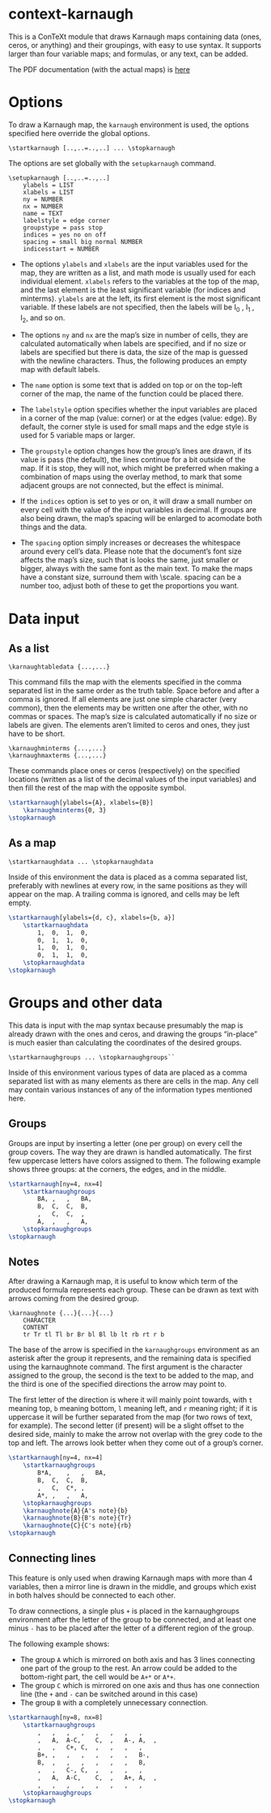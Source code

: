 # context-karnaugh

This is a ConTeXt module that draws Karnaugh maps containing data (ones, ceros, or anything) and their groupings, with easy to use syntax. It supports larger than four variable maps; and formulas, or any text, can be added.

The PDF documentation (with the actual maps) is [here](https://github.com/VicSanRoPe/context-karnaugh/doc/context/third/karnaugh/karnaugh-docs.pdf)

Options
======

To draw a Karnaugh map, the `karnaugh` environment is used, the options specified here
override the global options.
```
\startkarnaugh [..,..=..,..] ... \stopkarnaugh
```

The options are set globally with the `setupkarnaugh` command.
```
\setupkarnaugh [..,..=..,..]
	ylabels = LIST
	xlabels = LIST
	ny = NUMBER
	nx = NUMBER
	name = TEXT
	labelstyle = edge corner
	groupstype = pass stop
	indices = yes no on off
	spacing = small big normal NUMBER
	indicesstart = NUMBER
```


* The options `ylabels` and `xlabels` are the input variables used for the map, they are written as a list, and math mode is usually used for each individual element. `xlabels` refers to the variables at the top of the map, and the last element is the least significant variable (for indices and minterms). `ylabels` are at the left, its first element is the most significant variable. If these labels are not specified, then the labels will be I<sub>0</sub> , I<sub>1</sub> , I<sub>2</sub>, and so on.

* The options `ny` and `nx` are the map’s size in number of cells, they are calculated automatically when labels are specified, and if no size or labels are specified but there is data, the size of the map is guessed with the newline characters. Thus, the following produces an empty map with default labels.

* The `name` option is some text that is added on top or on the top-left corner of the map, the name of the function could be placed there.

* The `labelstyle` option specifies whether the input variables are placed in a corner of the map (value: corner) or at the edges (value: edge). By default, the corner style is used for small maps and the edge style is used for 5 variable maps or larger.

* The `groupstyle` option changes how the group’s lines are drawn, if its value is pass (the default), the lines continue for a bit outside of the map. If it is stop, they will not, which might be preferred when making a combination of maps using the overlay method, to mark that some adjacent groups are not connected, but the effect is minimal.

* If the `indices` option is set to yes or on, it will draw a small number on every cell with the value of the input variables in decimal. If groups are also being drawn, the map’s spacing will be enlarged to acomodate both things and the data.

* The `spacing` option simply increases or decreases the whitespace around every cell’s data.
Please note that the document’s font size affects the map’s size, such that is looks the same, just smaller or bigger, always with the same font as the main text. To make the maps have a constant size, surround them with \scale. spacing can be a number too, adjust both of these to get the proportions you want.




Data input
=======
As a list
-------
```
\karnaughtabledata {...,...}
```

This command fills the map with the elements specified in the comma separated list in the same order as the truth table. Space before and after a comma is ignored. If all elements are just one simple character (very common), then the elements may be written one after the other, with no commas or spaces. The map’s size is calculated automatically if no size or labels are given. The elements aren’t limited to ceros and ones, they just have to be short.


```
\karnaughminterms {...,...}
\karnaughmaxterms {...,...}
```
These commands place ones or ceros (respectively) on the specified locations (written as a list of the decimal values of the input variables) and then fill the rest of the map with the opposite symbol.
```tex
\startkarnaugh[ylabels={A}, xlabels={B}]
	\karnaughminterms{0, 3}
\stopkarnaugh
```


As a map
-------
```
\startkarnaughdata ... \stopkarnaughdata
```
Inside of this environment the data is placed as a comma separated list, preferably with newlines at every row, in the same positions as they will appear on the map. A trailing comma is ignored, and cells may be left empty.
```tex
\startkarnaugh[ylabels={d, c}, xlabels={b, a}]
	\startkarnaughdata
		1,	0,	1,	0,
		0,	1,	1,	0,
		1,	0,	1,	0,
		0,	1,	1,	0,
	\stopkarnaughdata
\stopkarnaugh
```



Groups and other data
========

This data is input with the map syntax because presumably the map is already drawn with the
ones and ceros, and drawing the groups “in-place” is much easier than calculating the coordinates
of the desired groups.
```
\startkarnaughgroups ... \stopkarnaughgroups``
```
Inside of this environment various types of data are placed as a comma separated list with as many elements as there are cells in the map. Any cell may contain various instances of any of the information types mentioned here.



Groups
-------
Groups are input by inserting a letter (one per group) on every cell the group covers. The way they are drawn is handled automatically. The first few uppercase letters have colors assigned to them. The following example shows three groups: at the corners, the edges, and in the middle.
```tex
\startkarnaugh[ny=4, nx=4]
	\startkarnaughgroups
		BA,	,	,	BA,
		B,	C,	C,	B,
		,	C,	C,	,
		A,	,	,	A,
	\stopkarnaughgroups
\stopkarnaugh
```



Notes
-------
After drawing a Karnaugh map, it is useful to know which term of the produced formula represents each group. These can be drawn as text with arrows coming from the desired group.
```
\karnaughnote {...}{...}{...}
	CHARACTER
	CONTENT
	tr Tr tl Tl br Br bl Bl lb lt rb rt r b
```
The base of the arrow is specified in the `karnaughgroups` environment as an asterisk after the group it represents, and the remaining data is specified using the karnaughnote command. The first argument is the character assigned to the group, the second is the text to be added to the map, and the third is one of the specified directions the arrow may point to.

The first letter of the direction is where it will mainly point towards, with `t` meaning top, `b` meaning bottom, `l` meaning left, and `r` meaning right; if it is uppercase it will be further separated from the map (for two rows of text, for example). The second letter (if present) will be a slight offset to the desired side, mainly to make the arrow not overlap with the grey code to the top and left. The arrows look better when they come out of a group’s corner.

```tex
\startkarnaugh[ny=4, nx=4]
	\startkarnaughgroups
		B*A,	,	,	BA,
		B,	C,	C,	B,
		,	C,	C*,	,
		A*,	,	,	A,
	\stopkarnaughgroups
	\karnaughnote{A}{A's note}{b}
	\karnaughnote{B}{B's note}{Tr}
	\karnaughnote{C}{C's note}{rb}
\stopkarnaugh
```


Connecting lines
-------
This feature is only used when drawing Karnaugh maps with more than 4 variables, then a mirror line is drawn in the middle, and groups which exist in both halves should be connected to each other.

To draw connections, a single plus `+` is placed in the karnaughgroups environment after the letter of the group to be connected, and at least one minus `-` has to be placed after the letter of a different region of the group.

The following example shows:
* The group `A` which is mirrored on both axis and has 3 lines connecting one part of the group to the rest. An arrow could be added to the bottom-right part, the cell would be `A+*` or `A*+`.
* The group `C` which is mirrored on one axis and thus has one connection line (the `+` and `-` can be switched around in this case)
* The group `B` with a completely unnecessary connection.

```tex
\startkarnaugh[ny=8, nx=8]
	\startkarnaughgroups
		,	,	,	,	,	,	,	,
		,	A,	A-C,	C,	,	A-,	A,	,
		,	,	C+,	C,	,	,	,	,
		B+,	,	,	,	,	,	,	B-,
		B,	,	,	,	,	,	,	B,
		,	,	C-,	C,	,	,	,	,
		,	A,	A-C,	C,	,	A+,	A,	,
		,	,	,	,	,	,	,	,
	\stopkarnaughgroups
\stopkarnaugh
```
